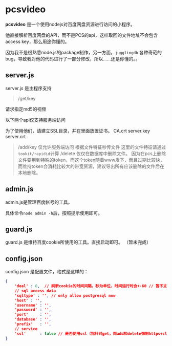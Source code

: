 pcsvideo
============
**pcsvideo** 是一个使用nodejs对百度网盘资源进行访问的小程序。

他直接解析百度网盘的API，而不是PCS的api，这样取回的文件地址不会包含access key，那么用途你懂的。

因为我不是很熟悉node.js的package制作，另一方面，`jugglingdb` 各种奇葩的bug，导致我对他的代码进行了一部分修改，所以……还是你懂的。。

server.js 
---------------
server.js 是主程序支持

>/get/key

请求指定md5的视频

以下两个api仅支持服务端访问

为了使用他们，请建立SSL目录，并在里面放置证书。
CA.crt
server.key
server.crt

>/add/key
仅允许服务端访问
根据文件特征秒传文件
这里的文件特征请通过`tookit/rapidid`计算
>/delete
仅仅在数据库中删除文件。
因为在pcs上删除文件要用到特殊的token，而这个token随着www发下，而且过期比较快，而维持token会消耗比较大的带宽资源，建议导出所有应该删除的文件后在本地删除。

admin.js 
--------------
admin.js是管理百度帐号的工具。

具体命令`node admin -h`后，按照提示使用即可。

guard.js
----------------
guard.js 是维持百度cookie所使用的工具。直接启动即可。
（暂未完成）

config.json
----------------
config.json 是配置文件，格式是这样的：

```json
{
    'deal' : 0,  // 刷新cookie的时间间隔，秒为单位，时间运行时会+-60 // 暂不支持
    // sql access data
    'sqltype' : '', // only allow postgresql now
    'host' : '',
    'username' : '',
    'password' : '',
    'port'     : '',
    'database' : '',
    'prefix'   : '',
    // service
    'ssl'      : false // 是否使用ssl（指针对get，而add和delete强制https+client auth）
}
```